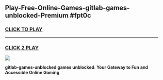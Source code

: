
## Play-Free-Online-Games-gitlab-games-unblocked-Premium #fpt0c
<h3>
<a href="https://premium.freeplayer.one?title=gitlab-games-unblocked&ref=8M">CLICK TO PLAY</a></h3>
<hr>

<h3>
<a href="https://premium.freeplayer.one?title=gitlab-games-unblocked&ref=8M">CLICK 2 PLAY</a>
  
</h3>

<a href="https://premium.freeplayer.one?title=gitlab-games-unblocked&ref=8M"><img src="https://clearcache.store/games.png"></a>


**gitlab-games-unblocked games unblocked: Your Gateway to Fun and Accessible Online Gaming**
